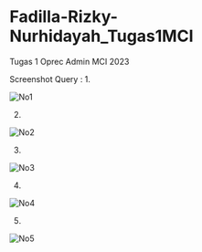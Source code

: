 # Fadilla-Rizky-Nurhidayah_Tugas1MCI

Tugas 1 Oprec Admin MCI 2023

Screenshot Query :
1. 

![No1](https://user-images.githubusercontent.com/91003946/227263900-ebc8f1a1-04b9-4353-84d4-c8480aa73d97.png) 

2. 

![No2](https://user-images.githubusercontent.com/91003946/227263905-e0ed3bf1-453f-414b-82d0-d000366ed129.png)

3. 

![No3](https://user-images.githubusercontent.com/91003946/227263828-788ca211-acd9-4ec0-b3fc-c5f8edb450a3.png)

4. 

![No4](https://user-images.githubusercontent.com/91003946/227263886-513d3a3f-4507-4080-af34-dfcca85fb48c.png)

5. 

![No5](https://user-images.githubusercontent.com/91003946/227263894-8dc83372-77c9-42d9-b95a-a03bcf00cf2a.png)
